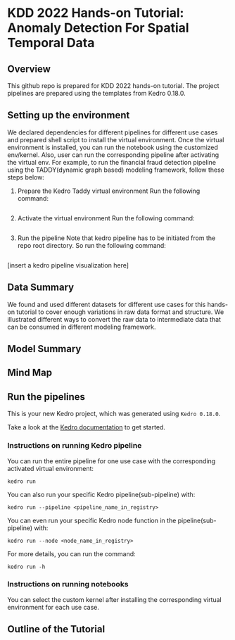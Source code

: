# KDD 2022 Hands-on Tutorial: Anomaly Detection For Spatial Temporal Data

## Overview
This github repo is prepared for KDD 2022 hands-on tutorial. The project pipelines are prepared using the templates from Kedro 0.18.0. 


## Setting up the environment

We declared dependencies for different pipelines for different use cases and prepared shell script to install the virtual environment. Once the virtual environment is installed, you can run the notebook using the customized env/kernel. Also, user can run the corresponding pipeline after activating the virtual env. 
For example, to run the financial fraud detection pipeline using the TADDY(dynamic graph based) modeling framework, follow these steps below: 
1. Prepare the Kedro Taddy virtual environment 
Run the following command:
```
```

2. Activate the virtual environment
Run the following command:
```
```

3. Run the pipeline 
Note that kedro pipeline has to be initiated from the repo root directory. So run the following command: 
```
```

[insert a kedro pipeline visualization here]

## Data Summary
We found and used different datasets for different use cases for this hands-on tutorial to cover enough variations in raw data format and structure. We illustrated different ways to convert the raw data to intermediate data that can be consumed in different modeling framework.  

## Model Summary 

## Mind Map 

## Run the pipelines 

This is your new Kedro project, which was generated using `Kedro 0.18.0`.

Take a look at the [Kedro documentation](https://kedro.readthedocs.io) to get started.

### Instructions on running Kedro pipeline 

You can run the entire pipeline for one use case with the corresponding activated virtual environment:

```
kedro run
```
You can also run your specific Kedro pipeline(sub-pipeline) with:

```
kedro run --pipeline <pipeline_name_in_registry>
```
You can even run your specific Kedro node function in the pipeline(sub-pipeline) with:

```
kedro run --node <node_name_in_registry>
```
For more details, you can run the command:
```
kedro run -h
```
### Instructions on running notebooks
You can select the custom kernel after installing the corresponding virtual environment for each use case. 

## Outline of the Tutorial



